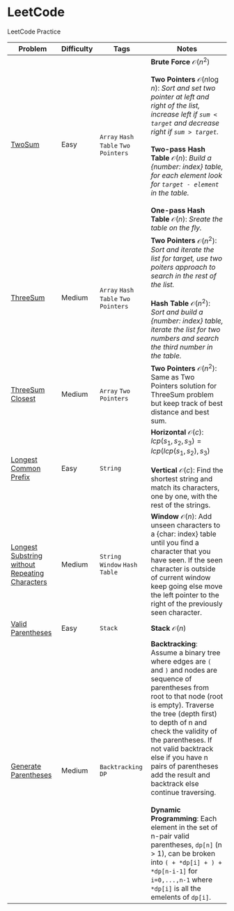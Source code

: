 # LeetCode
LeetCode Practice

Problem | Difficulty | Tags | Notes
---|---|---|---
[TwoSum](https://leetcode.com/problems/two-sum/description/) | Easy | `Array` `Hash Table` `Two Pointers` | **Brute Force** $\mathcal O(n^2)$ <br/><br/> **Two Pointers** $\mathcal O(n\log n)$: *Sort and set two pointer at left and right of the list, increase left if `sum < target` and decrease right if `sum > target`.* <br/><br/> **Two-pass Hash Table** $\mathcal O(n)$: *Build a {number: index} table, for each element look for `target - element` in the table.* <br/><br/> **One-pass Hash Table** $\mathcal O(n)$: *Sreate the table on the fly.*
[ThreeSum](https://leetcode.com/problems/3sum/) | Medium | `Array` `Hash Table` `Two Pointers` | **Two Pointers** $\mathcal O (n^2)$: *Sort and iterate the list for target, use two poiters approach to search in the rest of the list.* <br/><br/> **Hash Table** $\mathcal O (n^2)$: *Sort and build a {number: index} table, iterate the list for two numbers and search the third number in the table.*
[ThreeSum Closest](https://leetcode.com/problems/3sum-closest/) | Medium | `Array` `Two Pointers` | **Two Pointers** $\mathcal O (n^2)$: Same as Two Pointers solution for ThreeSum problem but keep track of best distance and best sum.
[Longest Common Prefix](https://leetcode.com/problems/longest-common-prefix/description/) | Easy | `String` | **Horizontal** $\mathcal O (c)$: $lcp(s_1, s_2, s_3) = lcp(lcp(s_1, s_2), s_3)$ <br/><br/> **Vertical** $\mathcal O (c)$: Find the shortest string and match its characters, one by one, with the rest of the strings.
[Longest Substring without Repeating Characters](https://leetcode.com/problems/longest-substring-without-repeating-characters/description/) | Medium | `String` `Window` `Hash Table` | **Window** $\mathcal O (n)$: Add unseen characters to a {char: index} table until you find a character that you have seen. If the seen character is outside of current window keep going else move the left pointer to the right of the previously seen character.
[Valid Parentheses](https://leetcode.com/problems/valid-parentheses/description/) | Easy | `Stack` | **Stack** $\mathcal O (n)$
[Generate Parentheses](https://leetcode.com/problems/generate-parentheses/) | Medium | `Backtracking` `DP` | **Backtracking**: Assume a binary tree where edges are `(` and `)` and nodes are sequence of parentheses from root to that node (root is empty). Traverse the tree (depth first) to depth of n and check the validity of the parentheses. If not valid backtrack else if  you have n pairs of parentheses add the result and backtrack else continue traversing. <br/><br/> **Dynamic Programming**: Each element in the set of n-pair valid parentheses, `dp[n]` (n > 1), can be broken into  `( + *dp[i] + ) + *dp[n-i-1]` for `i=0,...,n-1` where `*dp[i]` is all the emelents of `dp[i]`.

